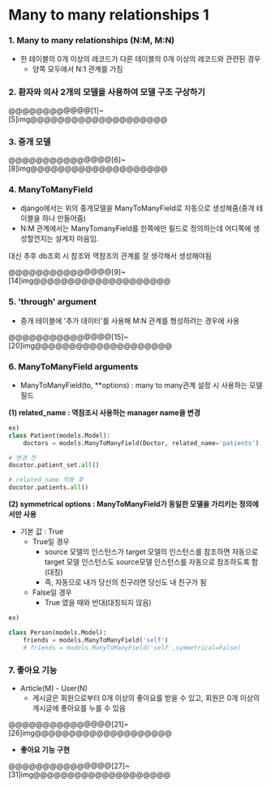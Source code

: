 # Many to many relationships 1

### 1. Many to many relationships (N:M, M:N)

- 한 테이블의 0개 이상의 레코드가 다른 테이블의 0개 이상의 레코드와 관련된 경우
  - 양쪽 모두에서 N:1 관계를 가짐



### 2. 환자와 의사 2개의 모델을 사용하여 모델 구조 구상하기

@@@@@@@@@@@@[1]~ [5]img@@@@@@@@@@@@@@@@@@@@

### 

### 3. 중개 모델

@@@@@@@@@@@@@@@[6]~ [8]img@@@@@@@@@@@@@@@@@@@@



### 4. ManyToManyField

- django에서는 위의 중개모델을 ManyToManyField로 자동으로 생성해줌(중개 테이블을 하나 만들어줌)
- N:M 관계에서는 ManyTomanyField를 한쪽에만 필드로 정의하는데 어디쪽에 생성할껀지는 설계자 마음임.

대신 추후 db조회 시 참조와 역참조의 관계를 잘 생각해서 생성해야됨

@@@@@@@@@@@@@@@[9]~ [14]img@@@@@@@@@@@@@@@@@@@@



### 5. 'through' argument

- 중개 테이블에 '추가 데이터'를 사용해 M:N 관계를 형성하려는 경우에 사용

@@@@@@@@@@@@@@@[15]~ [20]img@@@@@@@@@@@@@@@@@@@@



### 6. ManyToManyField arguments

- ManyToManyField(to, **options) : many to many관계 설정 시 사용하는 모델 필드

**(1) related_name : 역참조시 사용하는 manager name을 변경**

```python
ex)
class Patient(models.Model):
	doctors = models.ManyToManyField(Doctor, related_name='patients')

# 변경 전
docotor.patient_set.all()

# related_name 적용 후
docotor.patients.all()
```

**(2) symmetrical options : ManyToManyField가 동일한 모델을 가리키는 정의에서만 사용**

- 기본 값 : True
  - True일 경우
    - source 모델의 인스턴스가 target 모델의 인스턴스를 참조하면 자동으로 target 모델 인스턴스도 source모델 인스턴스를 자동으로 참조하도록 함(대칭)
    - 즉, 자동으로 내가 당신의 친구라면 당신도 내 친구가 됨
  - False일 경우
    - True 였을 때와 반대(대칭되지 않음)

```python
ex)

class Person(models.Model):
	friends = models.ManyToManyField('self')
	# friends = models.ManyToManyField('self',symmetrical=False)
```



### 7. 좋아요 기능

- Article(M) - User(N)
  - 게시글은 회원으로부터 0개 이상의 좋아요를 받을 수 있고, 회원은 0개 이상의 게시글에 좋아요를 누를 수 있음

@@@@@@@@@@@@@@@[21]~ [26]img@@@@@@@@@@@@@@@@@@@@

- **좋아요 기능 구현**

@@@@@@@@@@@@@@@[27]~ [31]img@@@@@@@@@@@@@@@@@@@@